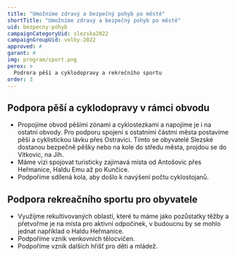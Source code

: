 ```yaml
---
title: "Umožníme zdravý a bezpečný pohyb po městě"
shortTitle: "Umožníme zdravý a bezpečný pohyb po městě"
uid: bezpecny-pohyb 
campaignCategoryUid: slezska2022
campaignGroupUid: volby-2022
approved: #
garant: # 
img: program/sport.png
perex: >
  Podrora pěší a cyklodopravy a rekrečního sportu
order: 3
---
```


## Podpora pěší a cyklodopravy v rámci obvodu 

- Propojíme obvod pěšími zónami a cyklostezkami a napojíme je i na ostatní obvody. Pro podporu spojení s ostatními částmi města postavíme pěší a cyklistickou lávku přes Ostravici. Tímto se obyvatelé Slezské dostanou bezpečně pěšky nebo na kole do středu města, projdou se do Vítkovic, na Jih.
- Máme vizi spojovat turisticky zajímavá místa od Antošovic přes Heřmanice, Haldu Emu až po Kunčice.
- Podpoříme sdílená kola, aby došlo k navýšení počtu cyklostojanů.

## Podpora rekreačního sportu pro obyvatele

- Využijme rekultivovaných oblastí, které tu máme jako pozůstatky těžby a přetvořme je na místa pro aktivní odpočinek, v budoucnu by se mohlo jednat například o Haldu Heřmanice.
- Podpoříme vznik venkovních tělocvičen.
- Podpoříme vznik dalších hřišť pro děti a mládež.

